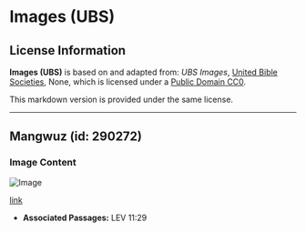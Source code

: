 # Images (UBS)

## License Information

**Images (UBS)** is based on and adapted from: _UBS Images_, [United Bible Societies](https://unitedbiblesocieties.org/), None, which is licensed under a [Public Domain CC0](https://creativecommons.org/public-domain/cc0/).

This markdown version is provided under the same license.



--------------------------------

## Mangwuz (id: 290272)

### Image Content

![Image](https://cdn.aquifer.bible/aquifer-content/resources/Media/WEB-0638_mongoose.jpg)

[link](https://cdn.aquifer.bible/aquifer-content/resources/Media/WEB-0638_mongoose.jpg)

* **Associated Passages:** LEV 11:29

